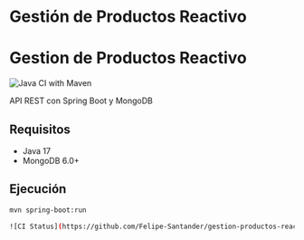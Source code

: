 # Gestión de Productos Reactivo

# Gestion de Productos Reactivo

![Java CI with Maven](https://github.com/Felipe-Santander/GESTION-PRODUCTOS-REACTIVO/actions/workflows/test.yml/badge.svg)

API REST con Spring Boot y MongoDB

## Requisitos
- Java 17
- MongoDB 6.0+

## Ejecución
```bash
mvn spring-boot:run

![CI Status](https://github.com/Felipe-Santander/gestion-productos-reactivo/actions/workflows/test.yml/badge.svg)